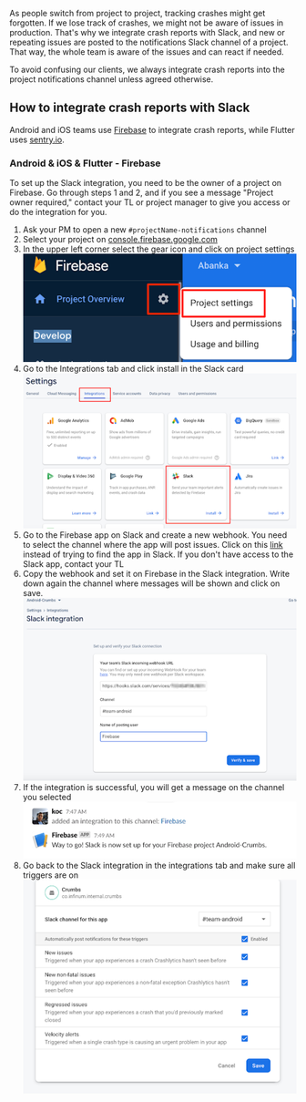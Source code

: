 As people switch from project to project, tracking crashes might get forgotten. If we lose track of crashes, we might not be aware of issues in production. That's why we integrate crash reports with Slack, and new or repeating issues are posted to the notifications Slack channel of a project. That way, the whole team is aware of the issues and can react if needed.

To avoid confusing our clients, we always integrate crash reports into the project notifications channel unless agreed otherwise.

## How to integrate crash reports with Slack

Android and iOS teams use [Firebase](https://firebase.google.com/) to integrate crash reports, while Flutter uses [sentry.io](https://sentry.io/welcome/). 

### Android & iOS & Flutter - Firebase
To set up the Slack integration, you need to be the owner of a project on Firebase. Go through steps 1 and 2, and if you see a message "Project owner required," contact your TL or project manager to give you access or do the integration for you.

1. Ask your PM to open a new `#projectName-notifications` channel
2. Select your project on [console.firebase.google.com](https://console.firebase.google.com/)
3. In the upper left corner select the gear icon and click on project settings ![](/img/firebase/firebase3.png/)
4. Go to the Integrations tab and click install in the Slack card ![](/img/firebase/firebase4.png/)
5. Go to the Firebase app on Slack and create a new webhook. You need to select the channel where the app will post issues. Click on this [link](https://api.slack.com/apps/A01F7NKPG2H/incoming-webhooks) instead of trying to find the app in Slack. If you don't have access to the Slack app, contact your TL
6. Copy the webhook and set it on Firebase in the Slack integration. Write down again the channel where messages will be shown and click on save. ![](/img/firebase/firebase6.png/)
7. If the integration is successful, you will get a message on the channel you selected ![](/img/firebase/firebase7.png/)
8. Go back to the Slack integration in the integrations tab and make sure all triggers are on ![](/img/firebase/firebase8.png/)

